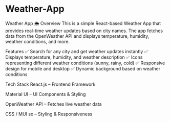 # Weather-App
Weather App 🌦️
Overview
This is a simple React-based Weather App that provides real-time weather updates based on city names. The app fetches data from the OpenWeather API and displays temperature, humidity, weather conditions, and more.

Features
✅ Search for any city and get weather updates instantly ✅ Displays temperature, humidity, and weather description ✅ Icons representing different weather conditions (sunny, rainy, cold) ✅ Responsive design for mobile and desktop ✅ Dynamic background based on weather conditions

Tech Stack
React.js – Frontend Framework

Material UI – UI Components & Styling

OpenWeather API – Fetches live weather data

CSS / MUI sx – Styling & Responsiveness
